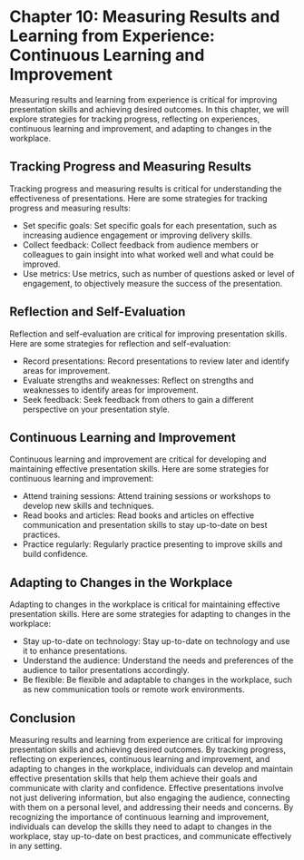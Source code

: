 Chapter 10: Measuring Results and Learning from Experience: Continuous Learning and Improvement
===============================================================================================

Measuring results and learning from experience is critical for improving presentation skills and achieving desired outcomes. In this chapter, we will explore strategies for tracking progress, reflecting on experiences, continuous learning and improvement, and adapting to changes in the workplace.

Tracking Progress and Measuring Results
---------------------------------------

Tracking progress and measuring results is critical for understanding the effectiveness of presentations. Here are some strategies for tracking progress and measuring results:

* Set specific goals: Set specific goals for each presentation, such as increasing audience engagement or improving delivery skills.
* Collect feedback: Collect feedback from audience members or colleagues to gain insight into what worked well and what could be improved.
* Use metrics: Use metrics, such as number of questions asked or level of engagement, to objectively measure the success of the presentation.

Reflection and Self-Evaluation
------------------------------

Reflection and self-evaluation are critical for improving presentation skills. Here are some strategies for reflection and self-evaluation:

* Record presentations: Record presentations to review later and identify areas for improvement.
* Evaluate strengths and weaknesses: Reflect on strengths and weaknesses to identify areas for improvement.
* Seek feedback: Seek feedback from others to gain a different perspective on your presentation style.

Continuous Learning and Improvement
-----------------------------------

Continuous learning and improvement are critical for developing and maintaining effective presentation skills. Here are some strategies for continuous learning and improvement:

* Attend training sessions: Attend training sessions or workshops to develop new skills and techniques.
* Read books and articles: Read books and articles on effective communication and presentation skills to stay up-to-date on best practices.
* Practice regularly: Regularly practice presenting to improve skills and build confidence.

Adapting to Changes in the Workplace
------------------------------------

Adapting to changes in the workplace is critical for maintaining effective presentation skills. Here are some strategies for adapting to changes in the workplace:

* Stay up-to-date on technology: Stay up-to-date on technology and use it to enhance presentations.
* Understand the audience: Understand the needs and preferences of the audience to tailor presentations accordingly.
* Be flexible: Be flexible and adaptable to changes in the workplace, such as new communication tools or remote work environments.

Conclusion
----------

Measuring results and learning from experience are critical for improving presentation skills and achieving desired outcomes. By tracking progress, reflecting on experiences, continuous learning and improvement, and adapting to changes in the workplace, individuals can develop and maintain effective presentation skills that help them achieve their goals and communicate with clarity and confidence. Effective presentations involve not just delivering information, but also engaging the audience, connecting with them on a personal level, and addressing their needs and concerns. By recognizing the importance of continuous learning and improvement, individuals can develop the skills they need to adapt to changes in the workplace, stay up-to-date on best practices, and communicate effectively in any setting.
